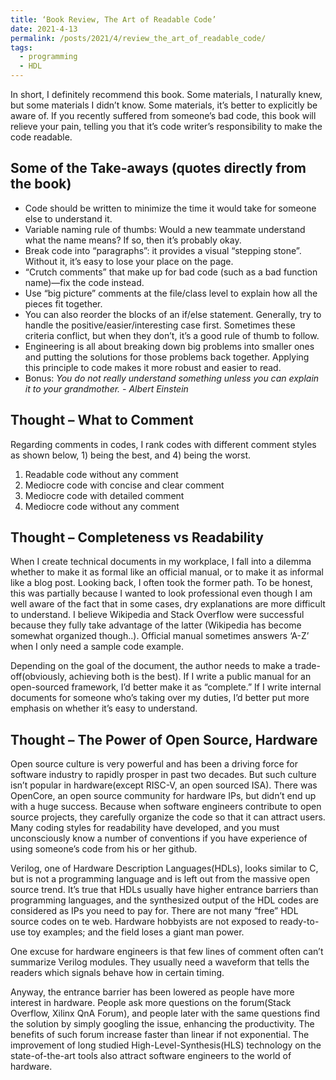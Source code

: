 ```yaml
---
title: ‘Book Review, The Art of Readable Code’
date: 2021-4-13
permalink: /posts/2021/4/review_the_art_of_readable_code/
tags:
  - programming
  - HDL
---
```


In short, I definitely recommend this book. Some materials, I naturally knew, but some materials I didn’t know. Some materials, it’s better to explicitly be aware of. If you recently suffered from someone’s bad code, this book will relieve your pain, telling you that it’s code writer’s responsibility to make the code readable.


Some of the Take-aways (quotes directly from the book)
------
- Code should be written to minimize the time it would take for someone else to understand it.
- Variable naming rule of thumbs: Would a new teammate understand what the name means? If so, then it’s probably okay.
- Break code into “paragraphs”: it provides a visual “stepping stone”. Without it, it’s easy to lose your place on the page.
- “Crutch comments” that make up for bad code (such as a bad function name)—fix the code instead.
- Use “big picture” comments at the file/class level to explain how all the pieces fit together.
- You can also reorder the blocks of an if/else statement. Generally, try to handle the positive/easier/interesting case first. Sometimes these criteria conflict, but when they don’t, it’s a good rule of thumb to follow.
- Engineering is all about breaking down big problems into smaller ones and putting the solutions for those problems back together. Applying this principle to code makes it more robust and easier to read.
- Bonus: _You do not really understand something unless you can explain it to your grandmother. - Albert Einstein_


Thought – What to Comment
------
Regarding comments in codes, I rank codes with different comment styles as shown below, 1) being the best, and 4) being the worst.

1) Readable code without any comment
2) Mediocre code with concise and clear comment
3) Mediocre code with detailed comment
4) Mediocre code without any comment


Thought – Completeness vs Readability
------
When I create technical documents in my workplace, I fall into a dilemma whether to make it as formal like an official manual, or to make it as informal like a blog post. Looking back, I often took the former path. To be honest, this was partially because I wanted to look professional even though I am well aware of the fact that in some cases, dry explanations are more difficult to understand. I believe Wikipedia and Stack Overflow were successful because they fully take advantage of the latter (Wikipedia has become somewhat organized though..). Official manual sometimes answers ‘A-Z’ when I only need a sample code example. 

Depending on the goal of the document, the author needs to make a trade-off(obviously, achieving both is the best). If I write a public manual for an open-sourced framework, I’d better make it as “complete.” If I write internal documents for someone who’s taking over my duties, I’d better put more emphasis on whether it’s easy to understand.


Thought – The Power of Open Source, Hardware
------
Open source culture is very powerful and has been a driving force for software industry to rapidly prosper in past two decades. But such culture isn’t popular in hardware(except RISC-V, an open sourced ISA). There was OpenCore, an open source community for hardware IPs, but didn’t end up with a huge success.
Because when software engineers contribute to open source projects, they carefully organize the code so that it can attract users. Many coding styles for readability have developed, and you must unconsciously know a number of conventions if you have experience of using someone’s code from his or her github.

Verilog, one of Hardware Description Languages(HDLs), looks similar to C, but is not a programming language and is left out from the massive open source trend. It’s true that HDLs usually have higher entrance barriers than programming languages, and the synthesized output of the HDL codes are considered as IPs you need to pay for. There are not many “free” HDL source codes on te web. Hardware hobbyists are not exposed to ready-to-use toy examples; and the field loses a giant man power. 

One excuse for hardware engineers is that few lines of comment often can’t summarize Verilog modules. They usually need a waveform that tells the readers which signals behave how in certain timing.

Anyway, the entrance barrier has been lowered as people have more interest in hardware. People ask more questions on the forum(Stack Overflow, Xilinx QnA Forum), and people later with the same questions find the solution by simply googling the issue, enhancing the productivity. The benefits of such forum increase faster than linear if not exponential. The improvement of long studied High-Level-Synthesis(HLS) technology on the state-of-the-art tools also attract software engineers to the world of hardware.
